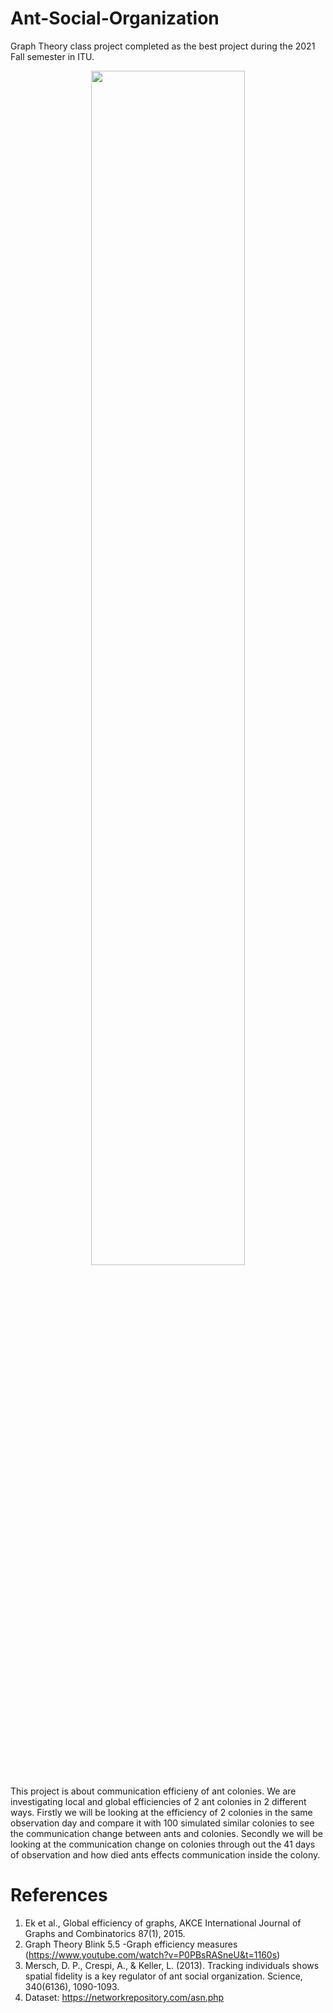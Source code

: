 # Ant-Social-Organization

Graph Theory class project completed as the best project during the 2021 Fall semester in ITU.

[<div align="center"><img src="https://img.youtube.com/vi/hxqGx74hsUc/maxresdefault.jpg" width="70%"></div>](https://youtu.be/hxqGx74hsUc)

This project is about communication efficieny of ant colonies. We are investigating local and global efficiencies of 2 ant colonies in 2 different ways. Firstly we will be looking at the efficiency of 2 colonies in the same observation day and compare it with 100 simulated similar colonies to see the communication change between ants and colonies. Secondly we will be looking at the communication change on colonies through out the 41 days of observation and how died ants effects communication inside the colony.

# References
1. Ek et al., Global efficiency of graphs, AKCE International Journal of Graphs and Combinatorics 87(1), 2015.
2. Graph Theory Blink 5.5 -Graph efficiency measures (https://www.youtube.com/watch?v=P0PBsRASneU&t=1160s)
3. Mersch, D. P., Crespi, A., & Keller, L. (2013). Tracking individuals shows spatial fidelity is a key regulator of ant social organization. Science, 340(6136), 1090-1093.
4. Dataset: https://networkrepository.com/asn.php
